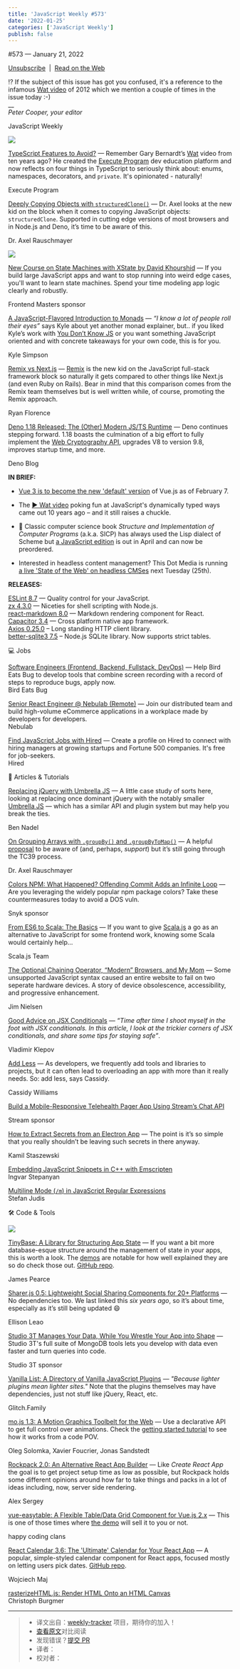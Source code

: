 ```yaml
---
title: 'JavaScript Weekly #573'
date: '2022-01-25'
categories: ['JavaScript Weekly']
publish: false
---
```

#​573 — January 21, 2022

[Unsubscribe](https://javascriptweekly.com/link/118831/web)  |  [Read on the Web](https://javascriptweekly.com/link/118832/web)

⁉️ If the subject of this issue has got you confused, it's a reference to the infamous [Wat video](https://javascriptweekly.com/link/118835/web) of 2012 which we mention a couple of times in the issue today :-)  
\_\_  
_Peter Cooper, your editor_

JavaScript Weekly

[![](https://res.cloudinary.com/cpress/image/upload/w_1280,e_sharpen:60/igqni4z6jhls1bzqifxu.jpg)](https://javascriptweekly.com/link/118850/web)

[TypeScript Features to Avoid?](https://javascriptweekly.com/link/118850/web "www.executeprogram.com") — Remember Gary Bernardt’s [Wat](https://javascriptweekly.com/link/118835/web) video from ten years ago? He created the [Execute Program](https://javascriptweekly.com/link/118851/web) dev education platform and now reflects on four things in TypeScript to seriously think about: enums, namespaces, decorators, and `private`. It's opinionated - naturally!

Execute Program

[Deeply Copying Objects with `structuredClone()`](https://javascriptweekly.com/link/118852/web "2ality.com") — Dr. Axel looks at the new kid on the block when it comes to copying JavaScript objects: `structuredClone`. Supported in cutting edge versions of most browsers and in Node.js and Deno, it’s time to be aware of this.

Dr. Axel Rauschmayer

[![](https://copm.s3.amazonaws.com/c195ee88.jpg)](https://javascriptweekly.com/link/118833/web)

[New Course on State Machines with XState by David Khourshid](https://javascriptweekly.com/link/118833/web "frontendmasters.com") — If you build large JavaScript apps and want to stop running into weird edge cases, you'll want to learn state machines. Spend your time modeling app logic clearly and robustly.

Frontend Masters sponsor

[A JavaScript-Flavored Introduction to Monads](https://javascriptweekly.com/link/118853/web "github.com") — _“I know a lot of people roll their eyes”_ says Kyle about yet another monad explainer, but.. if you liked Kyle’s work with [You Don’t Know JS](https://javascriptweekly.com/link/118854/web) or you want something JavaScript oriented and with concrete takeaways for your own code, this is for you.

Kyle Simpson

[Remix vs Next.js](https://javascriptweekly.com/link/118855/web "remix.run") — [Remix](https://javascriptweekly.com/link/118886/web) is the new kid on the JavaScript full-stack framework block so naturally it gets compared to other things like Next.js (and even Ruby on Rails). Bear in mind that this comparison comes from the Remix team themselves but is well written while, of course, promoting the Remix approach.

Ryan Florence

[Deno 1.18 Released: The (Other) Modern JS/TS Runtime](https://javascriptweekly.com/link/118857/web "deno.com") — Deno continues stepping forward. 1.18 boasts the culmination of a big effort to fully implement the [Web Cryptography API](https://javascriptweekly.com/link/118858/web), upgrades V8 to version 9.8, improves startup time, and more.

Deno Blog

**IN BRIEF:**

*   [Vue 3 is to become the new 'default' version](https://javascriptweekly.com/link/118834/web) of Vue.js as of February 7.
    
*   The [▶️ Wat video](https://javascriptweekly.com/link/118835/web) poking fun at JavaScript's dynamically typed ways came out 10 years ago – and it still raises a chuckle.
    
*   📗 Classic computer science book _Structure and Implementation of Computer Programs_ (a.k.a. SICP) has always used the Lisp dialect of Scheme but [a JavaScript edition](https://javascriptweekly.com/link/118836/web) is out in April and can now be preordered.
    
*   Interested in headless content management? This Dot Media is running [a live 'State of the Web' on headless CMSes](https://javascriptweekly.com/link/118859/web) next Tuesday (25th).
    

**RELEASES:**

[ESLint 8.7](https://javascriptweekly.com/link/118837/web) — Quality control for your JavaScript.  
[zx 4.3.0](https://javascriptweekly.com/link/118838/web) — Niceties for shell scripting with Node.js.  
[react-markdown 8.0](https://javascriptweekly.com/link/118839/web) — Markdown rendering component for React.  
[Capacitor 3.4](https://javascriptweekly.com/link/118840/web) — Cross platform native app framework.  
[Axios 0.25.0](https://javascriptweekly.com/link/118841/web) – Long standing HTTP client library.  
[better-sqlite3 7.5](https://javascriptweekly.com/link/118842/web) – Node.js SQLite library. Now supports strict tables.

💻 Jobs

[Software Engineers (Frontend, Backend, Fullstack, DevOps)](https://javascriptweekly.com/link/118843/web) — Help Bird Eats Bug to develop tools that combine screen recording with a record of steps to reproduce bugs, apply now.  
Bird Eats Bug

[Senior React Engineer @ Nebulab (Remote)](https://javascriptweekly.com/link/118844/web) — Join our distributed team and build high-volume eCommerce applications in a workplace made by developers for developers.  
Nebulab

[Find JavaScript Jobs with Hired](https://javascriptweekly.com/link/118845/web) — Create a profile on Hired to connect with hiring managers at growing startups and Fortune 500 companies. It's free for job-seekers.  
Hired

📒 Articles & Tutorials

[Replacing jQuery with Umbrella JS](https://javascriptweekly.com/link/118860/web "www.bennadel.com") — A little case study of sorts here, looking at replacing once dominant jQuery with the notably smaller [Umbrella JS](https://javascriptweekly.com/link/118861/web) — which has a similar API and plugin system but may help you break the ties.

Ben Nadel

[On Grouping Arrays with `.groupBy()` and `.groupByToMap()`](https://javascriptweekly.com/link/118862/web "2ality.com") — A helpful [proposal](https://javascriptweekly.com/link/118863/web) to be aware of (and, perhaps, _support_) but it’s still going through the TC39 process.

Dr. Axel Rauschmayer

[Colors NPM: What Happened? Offending Commit Adds an Infinite Loop](https://javascriptweekly.com/link/118846/web "snyk.io") — Are you leveraging the widely popular npm package colors? Take these countermeasures today to avoid a DOS vuln.

Snyk sponsor

[From ES6 to Scala: The Basics](https://javascriptweekly.com/link/118864/web "www.scala-js.org") — If you want to give [Scala.js](https://javascriptweekly.com/link/118865/web) a go as an alternative to JavaScript for some frontend work, knowing some Scala would certainly help...

Scala.js Team

[The Optional Chaining Operator, “Modern” Browsers, and My Mom](https://javascriptweekly.com/link/118866/web "blog.jim-nielsen.com") — Some unsupported JavaScript syntax caused an entire website to fail on two seperate hardware devices. A story of device obsolescence, accessibility, and progressive enhancement.

Jim Nielsen

[Good Advice on JSX Conditionals](https://javascriptweekly.com/link/118867/web "thoughtspile.github.io") — _“Time after time I shoot myself in the foot with JSX conditionals. In this article, I look at the trickier corners of JSX conditionals, and share some tips for staying safe”_.

Vladimir Klepov

[Add Less](https://javascriptweekly.com/link/118868/web "css-tricks.com") — As developers, we frequently add tools and libraries to projects, but it can often lead to overloading an app with more than it really needs. So: add less, says Cassidy.

Cassidy Williams

[Build a Mobile-Responsive Telehealth Pager App Using Stream’s Chat API](https://javascriptweekly.com/link/118848/web "getstream.io")

Stream sponsor

[How to Extract Secrets from an Electron App](https://javascriptweekly.com/link/118869/web "www.staszewski.me") — The point is it’s so simple that you really shouldn’t be leaving such secrets in there anyway.

Kamil Staszewski

[Embedding JavaScript Snippets in C++ with Emscripten](https://javascriptweekly.com/link/118870/web)  
Ingvar Stepanyan

[Multiline Mode (`/m`) in JavaScript Regular Expressions](https://javascriptweekly.com/link/118871/web)  
Stefan Judis

🛠 Code & Tools

[![](https://res.cloudinary.com/cpress/image/upload/w_1280,e_sharpen:60/sn0l2009ciea3l9oqzgr.jpg)](https://javascriptweekly.com/link/118872/web)

[TinyBase: A Library for Structuring App State](https://javascriptweekly.com/link/118872/web "tinybase.org") — If you want a bit more database-esque structure around the management of state in your apps, this is worth a look. The [demos](https://javascriptweekly.com/link/118873/web) are notable for how well explained they are so do check those out. [GitHub repo](https://javascriptweekly.com/link/118874/web).

James Pearce

[Sharer.js 0.5: Lightweight Social Sharing Components for 20+ Platforms](https://javascriptweekly.com/link/118875/web "ellisonleao.github.io") — No dependencies too. We last linked this _six years ago_, so it’s about time, especially as it’s still being updated 😄

Ellison Leao

[Studio 3T Manages Your Data, While You Wrestle Your App into Shape](https://javascriptweekly.com/link/118849/web "studio3t.com") — Studio 3T's full suite of MongoDB tools lets you develop with data even faster and turn queries into code.

Studio 3T sponsor

[Vanilla List: A Directory of Vanilla JavaScript Plugins](https://javascriptweekly.com/link/118876/web "vanillalist.top") — _"Because lighter plugins mean lighter sites."_ Note that the plugins themselves may have dependencies, just not stuff like jQuery, React, etc.

Glitch.Family

[mo.js 1.3: A Motion Graphics Toolbelt for the Web](https://javascriptweekly.com/link/118877/web "mojs.github.io") — Use a declarative API to get full control over animations. Check the [getting started tutorial](https://javascriptweekly.com/link/118878/web) to see how it works from a code POV.

Oleg Solomka, Xavier Foucrier, Jonas Sandstedt

[Rockpack 2.0: An Alternative React App Builder](https://javascriptweekly.com/link/118879/web "github.com") — Like _Create React App_ the goal is to get project setup time as low as possible, but Rockpack holds some different opinions around how far to take things and packs in a lot of ideas including, now, server side rendering.

Alex Sergey

[vue-easytable: A Flexible Table/Data Grid Component for Vue.js 2.x](https://javascriptweekly.com/link/118880/web "github.com") — This is one of those times where [the demo](https://javascriptweekly.com/link/118881/web) will sell it to you or not.

happy coding clans

[React Calendar 3.6: The 'Ultimate' Calendar for Your React App](https://javascriptweekly.com/link/118882/web "projects.wojtekmaj.pl") — A popular, simple-styled calendar component for React apps, focused mostly on letting users pick dates. [GitHub repo](https://javascriptweekly.com/link/118883/web).

Wojciech Maj

[rasterizeHTML.js: Render HTML Onto an HTML Canvas](https://javascriptweekly.com/link/118884/web)  
Christoph Burgmer

---
> * 译文出自：[weekly-tracker](https://github.com/FEDarling/weekly-tracker) 项目，期待你的加入！
> * [查看原文]()对比阅读
> * 发现错误？[提交 PR](https://github.com/FEDarling/weekly-tracker/blob/main/javascript_weekly/573/README.md)
> * 译者：
> * 校对者：

